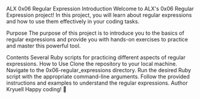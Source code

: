 ALX 0x06 Regular Expression
Introduction
Welcome to ALX's 0x06 Regular Expression project! In this project, you will learn about regular expressions and how to use them effectively in your coding tasks.

Purpose
The purpose of this project is to introduce you to the basics of regular expressions and provide you with hands-on exercises to practice and master this powerful tool.

Contents
Several Ruby scripts for practicing different aspects of regular expressions.
How to Use
Clone the repository to your local machine.
Navigate to the 0x06-regular_expressions directory.
Run the desired Ruby script with the appropriate command-line arguments.
Follow the provided instructions and examples to understand the regular expressions.
Author
Kryuell
Happy coding! 🚀
